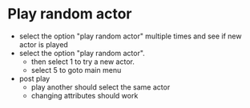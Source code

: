 # Play random actor
- select the option "play random actor" multiple times and see if new actor is played
- select the option "play random actor". 
	- then select 1 to try a new actor.
	- select 5 to goto main menu
- post play
	- play another should select the same actor
	- changing attributes should work